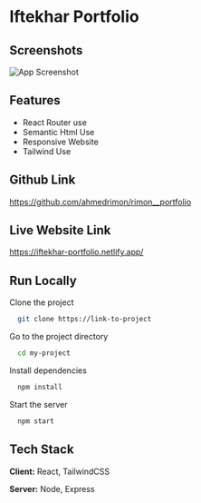 
# Iftekhar Portfolio




## Screenshots

![App Screenshot](https://i.ibb.co/6PY6tvZ/iftekhar-portfolio.png)


## Features

- React Router use
- Semantic Html Use
- Responsive Website
- Tailwind Use


## Github Link

https://github.com/ahmedrimon/rimon__portfolio
## Live Website Link

https://iftekhar-portfolio.netlify.app/


## Run Locally

Clone the project

```bash
  git clone https://link-to-project
```

Go to the project directory

```bash
  cd my-project
```

Install dependencies

```bash
  npm install
```

Start the server

```bash
  npm start
```


## Tech Stack

**Client:** React, TailwindCSS

**Server:** Node, Express



